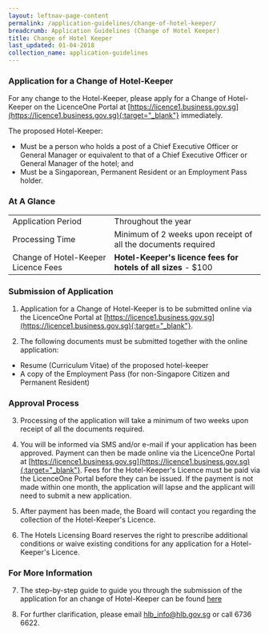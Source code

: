 ```yaml
---
layout: leftnav-page-content
permalink: /application-guidelines/change-of-hotel-keeper/
breadcrumb: Application Guidelines (Change of Hotel Keeper) 
title: Change of Hotel Keeper
last_updated: 01-04-2018
collection_name: application-guidelines
---
```


### **Application for a Change of Hotel-Keeper**

For any change to the Hotel-Keeper, please apply for a Change of Hotel-Keeper on the LicenceOne Portal at [https://licence1.business.gov.sg](https://licence1.business.gov.sg){:target="_blank"} immediately.

The proposed Hotel-Keeper:
* Must be a person who holds a post of a Chief Executive Officer or General Manager or equivalent to that of a Chief Executive Officer or General Manager of the hotel; and 
* Must be a Singaporean, Permanent Resident or an Employment Pass holder. 

### **At A Glance**

<table class="table-v">
  <tr>
    <td>Application Period</td>
    <td> Throughout the year</td> 
  </tr>
  <tr>
    <td>Processing Time</td>
    <td>Minimum of 2 weeks upon receipt of all the documents required</td>
  </tr>
  <tr>
    <td>Change of Hotel-Keeper Licence Fees</td>
    <td><b>Hotel-Keeper's licence fees for hotels of all sizes</b> - $100</td>
  </tr>
</table>

### **Submission of Application**

1. Application for a Change of Hotel-Keeper is to be submitted online via the LicenceOne Portal at [https://licence1.business.gov.sg](https://licence1.business.gov.sg){:target="_blank"}.

2. The following documents must be submitted together with the online application:
* Resume (Curriculum Vitae) of the proposed hotel-keeper
* A copy of the Employment Pass (for non-Singapore Citizen and Permanent Resident)


### **Approval Process**

3. Processing of the application will take a minimum of two weeks upon receipt of all the documents required. 

4. You will be informed via SMS and/or e-mail if your application has been approved. Payment can then be made online via the LicenceOne Portal at [https://licence1.business.gov.sg](https://licence1.business.gov.sg){:target="_blank"}. Fees for the Hotel-Keeper's Licence must be paid via the LicenceOne Portal before they can be issued. If the payment is not made within one month, the application will lapse and the applicant will need to submit a new application. 

5. After payment has been made, the Board will contact you regarding the collection of the Hotel-Keeper's Licence. 

6. The Hotels Licensing Board reserves the right to prescribe additional conditions or waive existing conditions for any application for a Hotel-Keeper's Licence.

### **For More Information**

7. The step-by-step guide to guide you through the submission of the application for an change of Hotel-Keeper can be found [here]({{site.baseurl}}/media/guides/files/guide-amendment-of-licence.pdf)

8. For further clarification, please email [hlb_info@hlb.gov.sg](mailto:hlb_info@hlb.gov.sg) or call 6736 6622.
